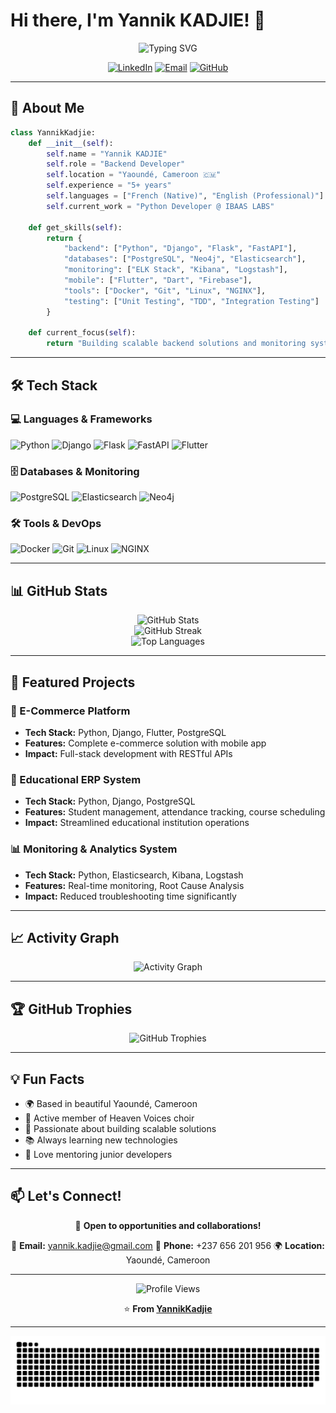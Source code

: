 # Hi there, I'm Yannik KADJIE! 👋

<div align="center">   <img src="https://readme-typing-svg.herokuapp.com?font=Fira+Code&pause=1000&color=2196F3&center=true&vCenter=true&width=435&lines=Backend+Developer+%7C+5%2B+Years;Python+%7C+Django+%7C+FastAPI;ELK+Stack+%7C+PostgreSQL;Building+Scalable+Solutions+🚀" alt="Typing SVG" /> </div> <div align="center">

[![LinkedIn](https://img.shields.io/badge/LinkedIn-0077B5?style=for-the-badge&logo=linkedin&logoColor=white)](https://www.linkedin.com/in/yannik-kadjie) [![Email](https://img.shields.io/badge/Email-D14836?style=for-the-badge&logo=gmail&logoColor=white)](mailto:yannik.kadjie@gmail.com) [![GitHub](https://img.shields.io/badge/GitHub-100000?style=for-the-badge&logo=github&logoColor=white)](https://github.com/main-c)

</div>

------

## 🚀 About Me

```python
class YannikKadjie:
    def __init__(self):
        self.name = "Yannik KADJIE"
        self.role = "Backend Developer"
        self.location = "Yaoundé, Cameroon 🇨🇲"
        self.experience = "5+ years"
        self.languages = ["French (Native)", "English (Professional)"]
        self.current_work = "Python Developer @ IBAAS LABS"
        
    def get_skills(self):
        return {
            "backend": ["Python", "Django", "Flask", "FastAPI"],
            "databases": ["PostgreSQL", "Neo4j", "Elasticsearch"],
            "monitoring": ["ELK Stack", "Kibana", "Logstash"],
            "mobile": ["Flutter", "Dart", "Firebase"],
            "tools": ["Docker", "Git", "Linux", "NGINX"],
            "testing": ["Unit Testing", "TDD", "Integration Testing"]
        }
    
    def current_focus(self):
        return "Building scalable backend solutions and monitoring systems"
```

------

## 🛠️ Tech Stack

### 💻 Languages & Frameworks

![Python](https://img.shields.io/badge/Python-3776AB?style=for-the-badge&logo=python&logoColor=white) ![Django](https://img.shields.io/badge/Django-092E20?style=for-the-badge&logo=django&logoColor=white) ![Flask](https://img.shields.io/badge/Flask-000000?style=for-the-badge&logo=flask&logoColor=white) ![FastAPI](https://img.shields.io/badge/FastAPI-005571?style=for-the-badge&logo=fastapi) ![Flutter](https://img.shields.io/badge/Flutter-02569B?style=for-the-badge&logo=flutter&logoColor=white)

### 🗄️ Databases & Monitoring

![PostgreSQL](https://img.shields.io/badge/PostgreSQL-316192?style=for-the-badge&logo=postgresql&logoColor=white) ![Elasticsearch](https://img.shields.io/badge/Elasticsearch-005571?style=for-the-badge&logo=elasticsearch) ![Neo4j](https://img.shields.io/badge/Neo4j-008CC1?style=for-the-badge&logo=neo4j&logoColor=white)

### 🛠️ Tools & DevOps

![Docker](https://img.shields.io/badge/Docker-2496ED?style=for-the-badge&logo=docker&logoColor=white) ![Git](https://img.shields.io/badge/Git-F05032?style=for-the-badge&logo=git&logoColor=white) ![Linux](https://img.shields.io/badge/Linux-FCC624?style=for-the-badge&logo=linux&logoColor=black) ![NGINX](https://img.shields.io/badge/Nginx-009639?style=for-the-badge&logo=nginx&logoColor=white)

------

## 📊 GitHub Stats

<div align="center">   <img src="https://github-readme-stats.vercel.app/api?username=main-c&theme=radical&hide_border=false&include_all_commits=true&count_private=true" alt="GitHub Stats" /> </div> <div align="center">   <img src="https://github-readme-streak-stats.herokuapp.com/?user=main-c&theme=radical&hide_border=false" alt="GitHub Streak" /> </div> <div align="center">   <img src="https://github-readme-stats.vercel.app/api/top-langs/?username=main-c&theme=radical&hide_border=false&include_all_commits=true&count_private=true&layout=compact" alt="Top Languages" /> </div>

------

## 🎯 Featured Projects

### 🛒 E-Commerce Platform

- **Tech Stack:** Python, Django, Flutter, PostgreSQL
- **Features:** Complete e-commerce solution with mobile app
- **Impact:** Full-stack development with RESTful APIs

### 🏫 Educational ERP System

- **Tech Stack:** Python, Django, PostgreSQL
- **Features:** Student management, attendance tracking, course scheduling
- **Impact:** Streamlined educational institution operations

### 📊 Monitoring & Analytics System

- **Tech Stack:** Python, Elasticsearch, Kibana, Logstash
- **Features:** Real-time monitoring, Root Cause Analysis
- **Impact:** Reduced troubleshooting time significantly

------

## 📈 Activity Graph

<div align="center">   <img src="https://github-readme-activity-graph.vercel.app/graph?username=main-c&theme=react-dark&hide_border=true" alt="Activity Graph" /> </div>

------

## 🏆 GitHub Trophies

<div align="center">   <img src="https://github-profile-trophy.vercel.app/?username=main-c&theme=radical&no-frame=false&no-bg=true&margin-w=4" alt="GitHub Trophies" /> </div>

------

## 💡 Fun Facts

- 🌍 Based in beautiful Yaoundé, Cameroon
- 🎵 Active member of Heaven Voices choir
- 🚀 Passionate about building scalable solutions
- 📚 Always learning new technologies
- 🤝 Love mentoring junior developers

------

## 📫 Let's Connect!

<div align="center">

💬 **Open to opportunities and collaborations!**

📧 **Email:** yannik.kadjie@gmail.com
 📱 **Phone:** +237 656 201 956
 🌍 **Location:** Yaoundé, Cameroon

------

  <img src="https://komarev.com/ghpvc/?username=your-username&label=Profile%20views&color=0e75b6&style=flat" alt="Profile Views" />

⭐️ **From [YannikKadjie](https://github.com/main-c)**

</div>

------

<div align="center">   <img src="https://raw.githubusercontent.com/platane/snk/output/github-contribution-grid-snake-dark.svg" alt="Snake animation" /> </div>
